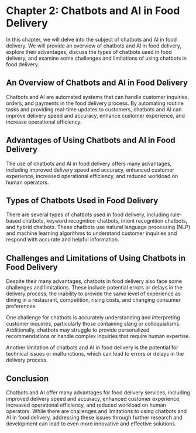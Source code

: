 Chapter 2: Chatbots and AI in Food Delivery
===========================================

In this chapter, we will delve into the subject of chatbots and AI in food delivery. We will provide an overview of chatbots and AI in food delivery, explore their advantages, discuss the types of chatbots used in food delivery, and examine some challenges and limitations of using chatbots in food delivery.

An Overview of Chatbots and AI in Food Delivery
-----------------------------------------------

Chatbots and AI are automated systems that can handle customer inquiries, orders, and payments in the food delivery process. By automating routine tasks and providing real-time updates to customers, chatbots and AI can improve delivery speed and accuracy, enhance customer experience, and increase operational efficiency.

Advantages of Using Chatbots and AI in Food Delivery
----------------------------------------------------

The use of chatbots and AI in food delivery offers many advantages, including improved delivery speed and accuracy, enhanced customer experience, increased operational efficiency, and reduced workload on human operators.

Types of Chatbots Used in Food Delivery
---------------------------------------

There are several types of chatbots used in food delivery, including rule-based chatbots, keyword recognition chatbots, intent recognition chatbots, and hybrid chatbots. These chatbots use natural language processing (NLP) and machine learning algorithms to understand customer inquiries and respond with accurate and helpful information.

Challenges and Limitations of Using Chatbots in Food Delivery
-------------------------------------------------------------

Despite their many advantages, chatbots in food delivery also face some challenges and limitations. These include potential errors or delays in the delivery process, the inability to provide the same level of experience as dining in a restaurant, competition, rising costs, and changing consumer preferences.

One challenge for chatbots is accurately understanding and interpreting customer inquiries, particularly those containing slang or colloquialisms. Additionally, chatbots may struggle to provide personalized recommendations or handle complex inquiries that require human expertise.

Another limitation of chatbots and AI in food delivery is the potential for technical issues or malfunctions, which can lead to errors or delays in the delivery process.

Conclusion
----------

Chatbots and AI offer many advantages for food delivery services, including improved delivery speed and accuracy, enhanced customer experience, increased operational efficiency, and reduced workload on human operators. While there are challenges and limitations to using chatbots and AI in food delivery, addressing these issues through further research and development can lead to even more innovative and effective solutions.
